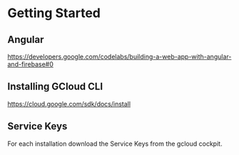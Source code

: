 # Getting Started

## Angular

https://developers.google.com/codelabs/building-a-web-app-with-angular-and-firebase#0 


## Installing GCloud CLI
https://cloud.google.com/sdk/docs/install


## Service Keys
For each installation download the Service Keys from the gcloud cockpit.


